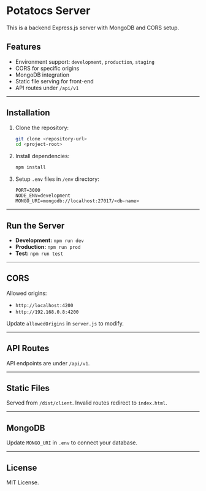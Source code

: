 # Potatocs Server

This is a backend Express.js server with MongoDB and CORS setup.

## Features

-   Environment support: `development`, `production`, `staging`
-   CORS for specific origins
-   MongoDB integration
-   Static file serving for front-end
-   API routes under `/api/v1`

---

## Installation

1. Clone the repository:
    ```bash
    git clone <repository-url>
    cd <project-root>
    ```
2. Install dependencies:
    ```bash
    npm install
    ```
3. Setup `.env` files in `/env` directory:
    ```env
    PORT=3000
    NODE_ENV=development
    MONGO_URI=mongodb://localhost:27017/<db-name>
    ```

---

## Run the Server

-   **Development:** `npm run dev`
-   **Production:** `npm run prod`
-   **Test:** `npm run test`

---

## CORS

Allowed origins:

-   `http://localhost:4200`
-   `http://192.168.0.8:4200`

Update `allowedOrigins` in `server.js` to modify.

---

## API Routes

API endpoints are under `/api/v1`.

---

## Static Files

Served from `/dist/client`. Invalid routes redirect to `index.html`.

---

## MongoDB

Update `MONGO_URI` in `.env` to connect your database.

---

## License

MIT License.
